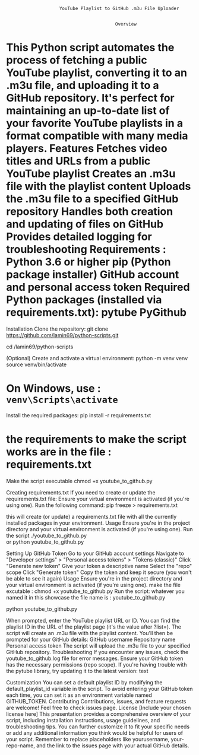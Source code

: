                         YouTube Playlist to GitHub .m3u File Uploader 


                                             Overview
                                             
This Python script automates the process of fetching a public YouTube playlist, converting it to an .m3u file, and uploading it to a GitHub repository. It's perfect for maintaining an up-to-date list of your favorite YouTube playlists in a format compatible with many media players.
Features
Fetches video titles and URLs from a public YouTube playlist
Creates an .m3u file with the playlist content
Uploads the .m3u file to a specified GitHub repository
Handles both creation and updating of files on GitHub
Provides detailed logging for troubleshooting
Requirements :
Python 3.6 or higher
pip (Python package installer)
GitHub account and personal access token
Required Python packages (installed via requirements.txt):
pytube
PyGithub
==========================================================
Installation
Clone the repository:
git clone https://github.com/lamin69/python-scripts.git

cd /lamin69/python-scripts

(Optional) Create and activate a virtual environment:
python -m venv venv
source venv/bin/activate  

# On Windows, use :  `venv\Scripts\activate`

Install the required packages:
pip install -r requirements.txt  
# the requirements to make the script works are in the file : requirements.txt

Make the script executable 
chmod +x youtube_to_github.py

Creating requirements.txt
If you need to create or update the requirements.txt file:
Ensure your virtual environment is activated (if you're using one).
Run the following command:
pip freeze > requirements.txt

this will create (or update) a requirements.txt file with all the currently installed packages in your environment.
Usage
Ensure you're in the project directory and your virtual environment is activated (if you're using one).
Run the script
./youtube_to_github.py   
or
python youtube_to_github.py

Setting Up GitHub Token
Go to your GitHub account settings
Navigate to "Developer settings" > "Personal access tokens" > "Tokens (classic)"
Click "Generate new token"
Give your token a descriptive name
Select the "repo" scope
Click "Generate token"
Copy the token and keep it secure (you won't be able to see it again)
Usage
Ensure you're in the project directory and your virtual environment is activated (if you're using one).
make the file excutable : chmod +x youtube_to_github.py
Run the script:   whatever you named it in this showcase the file name is : youtube_to_github.py

python youtube_to_github.py

When prompted, enter the YouTube playlist URL or ID. You can find the playlist ID in the URL of the playlist page (it's the value after ?list=).
The script will create an .m3u file with the playlist content.
You'll then be prompted for your GitHub details:
GitHub username
Repository name
Personal access token
The script will upload the .m3u file to your specified GitHub repository.
Troubleshooting
If you encounter any issues, check the youtube_to_github.log file for error messages.
Ensure your GitHub token has the necessary permissions (repo scope).
If you're having trouble with the pytube library, try updating it to the latest version:
text

Customization
You can set a default playlist ID by modifying the default_playlist_id variable in the script.
To avoid entering your GitHub token each time, you can set it as an environment variable named GITHUB_TOKEN.
Contributing
Contributions, issues, and feature requests are welcome! Feel free to check issues page.
License
[Include your chosen license here] This presentation provides a comprehensive overview of your script, including installation instructions, usage guidelines, and troubleshooting tips. You can further customize it to fit your specific needs or add any additional information you think would be helpful for users of your script. Remember to replace placeholders like yourusername, your-repo-name, and the link to the issues page with your actual GitHub details.
